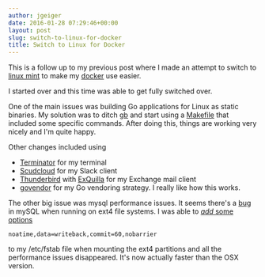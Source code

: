 ```yaml
---
author: jgeiger
date: 2016-01-28 07:29:46+00:00
layout: post
slug: switch-to-linux-for-docker
title: Switch to Linux for Docker
---
```


This is a follow up to my previous post where I made an attempt to switch to [linux mint](http://www.linuxmint.com/) to make my [docker](https://www.docker.com/) use easier.

I started over and this time was able to get fully switched over.

One of the main issues was building Go applications for Linux as static binaries. My solution was to ditch [gb](http://getgb.io/) and start using a [Makefile](https://gist.github.com/jgeiger/dae5bc65860c93881fb3) that included some specific commands. After doing this, things are working very nicely and I'm quite happy.

Other changes included using

* [Terminator](http://gnometerminator.blogspot.com/p/introduction.html) for my terminal
* [Scudcloud](https://github.com/raelgc/scudcloud) for my Slack client
* [Thunderbird](https://www.mozilla.org/en-US/thunderbird/) with [ExQuilla](https://addons.mozilla.org/en-US/thunderbird/addon/exquilla-exchange-web-services/) for my Exchange mail client
* [govendor](github.com/kardianos/govendor) for my Go vendoring strategy. I really like how this works.

The other big issue was mysql performance issues. It seems there's a [bug](http://bugs.mysql.com/bug.php?id=46959) in mySQL when running on ext4 file systems.
I was able to [_add_ some options](https://mariadb.com/blog/what-best-linux-filesystem-mariadb)

```console
noatime,data=writeback,commit=60,nobarrier
```
 to my /etc/fstab file when mounting the ext4 partitions and all the performance issues disappeared. It's now actually faster than the OSX version.
